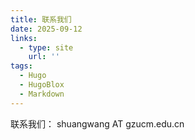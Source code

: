 ```yaml
---
title: 联系我们
date: 2025-09-12
links:
  - type: site
    url: ''
tags:
  - Hugo
  - HugoBlox
  - Markdown
---
```


联系我们：
shuangwang AT gzucm.edu.cn

<!--more-->
